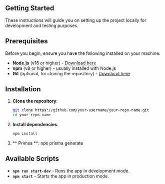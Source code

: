 ## Getting Started

These instructions will guide you on setting up the project locally for development and testing purposes.

## Prerequisites

Before you begin, ensure you have the following installed on your machine:

- **Node.js** (v16 or higher) - [Download here](https://nodejs.org/)
- **npm** (v8 or higher) - usually installed with Node.js
- **Git** (optional, for cloning the repository) - [Download here](https://git-scm.com/)

## Installation

1. **Clone the repository**:

   ```bash
   git clone https://github.com/your-username/your-repo-name.git
   cd your-repo-name
   ```

2. **Install dependencies**:

   ```bash
   npm install
   ```
3. ** Primsa **:
   npx prisma generate

## Available Scripts

- **`npm run start-dev`** - Runs the app in development mode.
- **`npm start`** - Starts the app in production mode.
